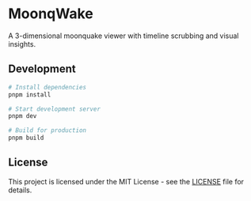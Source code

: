 # MoonqWake

A 3-dimensional moonquake viewer with timeline scrubbing and visual insights.

## Development

```bash
# Install dependencies
pnpm install

# Start development server
pnpm dev

# Build for production
pnpm build
```

## License

This project is licensed under the MIT License - see the [LICENSE](./LICENSE) file for details.
